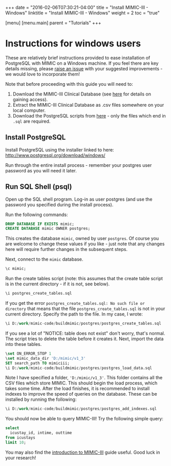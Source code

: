 +++
date = "2016-02-06T07:30:21-04:00"
title = "Install MIMIC-III - Windows"
linktitle = "Install MIMIC-III - Windows"
weight = 2
toc = "true"

[menu]
  [menu.main]
    parent = "Tutorials"
+++

# Instructions for windows users

These are relatively brief instructions provided to ease installation of PostgreSQL with MIMIC on a Windows machine. If you feel there are key details missing, please [raise an issue](https://github.com/MIT-LCP/mimic-website/issues) with your suggested improvements - we would love to incorporate them!

Note that before proceeding with this guide you will need to:

1. Download the MIMIC-III Clinical Database (see [here](/gettingstarted/access/) for details on gaining access).
2. Extract the MIMIC-III Clinical Database as .csv files somewhere on your local computer.
3. Download the PostgreSQL scripts from [here](https://github.com/MIT-LCP/mimic-code/tree/master/buildmimic/postgres) - only the files which end in `.sql` are required.

## Install PostgreSQL

Install PostgreSQL using the installer linked to here:
http://www.postgresql.org/download/windows/

Run through the entire install process - remember your postgres user password as you will need it later.

## Run SQL Shell (psql)

Open up the SQL shell program. Log-in as user postgres (and use the password you specified during the install process).

Run the following commands:

```sql
DROP DATABASE IF EXISTS mimic;
CREATE DATABASE mimic OWNER postgres;
```

This creates the database `mimic`, owned by user `postgres`. Of course you are welcome to change these values if you like - just note that any changes here will require further changes in the subsequent steps.

Next, connect to the `mimic` database.

```sql
\c mimic;
```

Run the create tables script (note: this assumes that the create table script is in the current directory - if it is not, see below).

```sql
\i postgres_create_tables.sql
```

If you get the error `postgres_create_tables.sql: No such file or directory` that means that the file `postgres_create_tables.sql` is not in your current directory. Specify the path to the file. In my case, I wrote:

```sql
\i D:/work/mimic-code/buildmimic/postgres/postgres_create_tables.sql
```

If you see a lot of "NOTICE: table does not exist" don't worry, that's normal. The script tries to delete the table before it creates it. Next, import the data into these tables.

```sql
\set ON_ERROR_STOP 1
\set mimic_data_dir 'D:/mimic/v1_3'
SET search_path TO mimiciii;
\i D:/work/mimic-code/buildmimic/postgres/postgres_load_data.sql
```

Note I have specified a folder, `'D:/mimic/v1_3'`. This folder contains all the CSV files which store MIMIC. This should begin the load process, which takes some time.
After the load finishes, it is recommended to install indexes to improve the speed of queries on the database.
These can be installed by running the following:

```sql
\i D:/work/mimic-code/buildmimic/postgres/postgres_add_indexes.sql
```

You should now be able to query MIMIC-III! Try the following simple query:

```sql
select
  icustay_id, intime, outtime
from icustays
limit 10;
```

You may also find the [introduction to MIMIC-III](/tutorials/intro-to-mimiciii/) guide useful. Good luck in your research!
